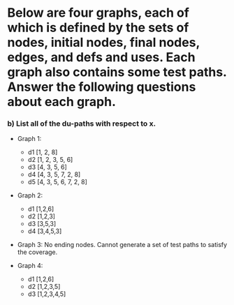 # Below are four graphs, each of which is defined by the sets of nodes, initial nodes, final nodes, edges, and defs and uses. Each graph also contains some test paths. Answer the following questions about each graph.
### b) List all of the du-paths with respect to x.
* Graph 1:
  - d1 [1, 2, 8]
  - d2 [1, 2, 3, 5, 6]
  - d3 [4, 3, 5, 6]
  - d4 [4, 3, 5, 7, 2, 8]
  - d5 [4, 3, 5, 6, 7, 2, 8]

* Graph 2:
  - d1 [1,2,6]
  - d2 [1,2,3]
  - d3 [3,5,3]
  - d4 [3,4,5,3]

* Graph 3:
No ending nodes. Cannot generate a set of test paths to satisfy the coverage.

* Graph 4:
  - d1 [1,2,6]
  - d2 [1,2,3,5]
  - d3 [1,2,3,4,5]
